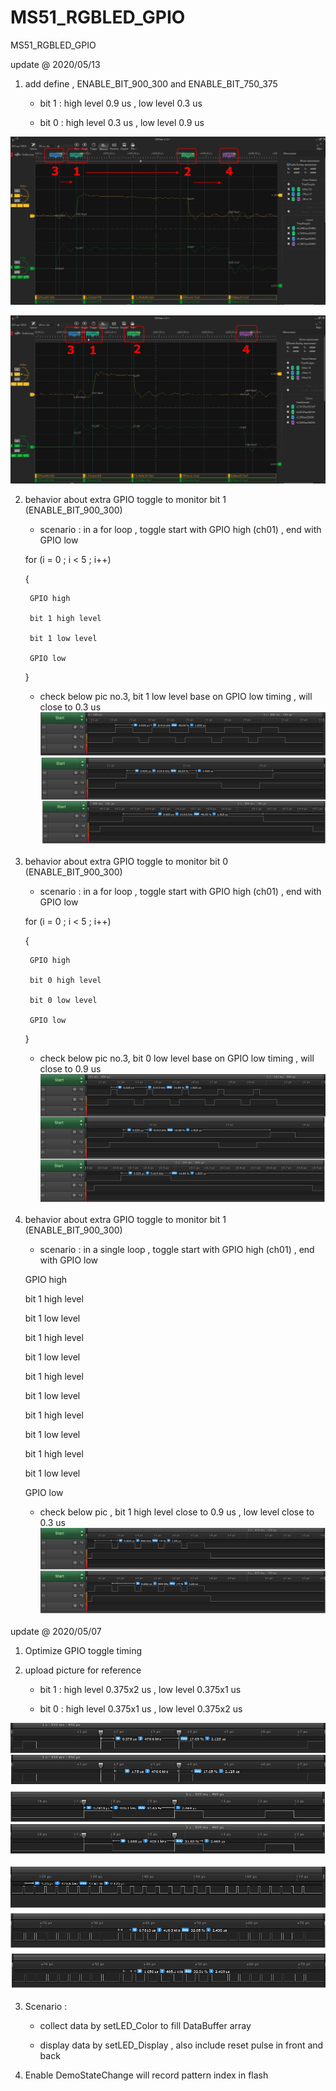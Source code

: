 # MS51_RGBLED_GPIO
 MS51_RGBLED_GPIO

update @ 2020/05/13

1. add define , ENABLE_BIT_900_300 and ENABLE_BIT_750_375

	- bit 1 : high level 0.9 us , low level 0.3 us

	- bit 0 : high level 0.3 us , low level 0.9 us

![image](https://github.com/released/MS51_RGBLED_GPIO/blob/master/bit1_900ns_300ns.jpg)

![image](https://github.com/released/MS51_RGBLED_GPIO/blob/master/bit0_300ns_900ns.jpg)

2. behavior about extra GPIO toggle to monitor bit 1 (ENABLE_BIT_900_300) 

	- scenario : in a for loop , toggle start with GPIO high (ch01) , end with GPIO low
	
	for (i = 0 ; i < 5 ; i++)
	
	{
	
		GPIO high
		
		bit 1 high level
		
		bit 1 low level
		
		GPIO low
		
	}
	
	* check below pic no.3, bit 1 low level base on GPIO low timing , will close to 0.3 us
![image](https://github.com/released/MS51_RGBLED_GPIO/blob/master/bit1_900ns_test_with_GPIO_forloop.jpg)

3. behavior about extra GPIO toggle to monitor bit 0 (ENABLE_BIT_900_300) 

	- scenario : in a for loop , toggle start with GPIO high (ch01) , end with GPIO low
	
	for (i = 0 ; i < 5 ; i++)
	
	{
	
		GPIO high
		
		bit 0 high level
		
		bit 0 low level
		
		GPIO low
		
	}
	
	* check below pic no.3, bit 0 low level base on GPIO low timing , will close to 0.9 us	
![image](https://github.com/released/MS51_RGBLED_GPIO/blob/master/bit0_900ns_test_with_GPIO_forloop.jpg)

4. behavior about extra GPIO toggle to monitor bit 1 (ENABLE_BIT_900_300) 

	- scenario : in a single loop , toggle start with GPIO high (ch01) , end with GPIO low
	
	GPIO high
	
	bit 1 high level
	
	bit 1 low level
	
	bit 1 high level
	
	bit 1 low level
	
	bit 1 high level
	
	bit 1 low level
	
	bit 1 high level
	
	bit 1 low level
	
	bit 1 high level
	
	bit 1 low level	
	
	GPIO low
	
	* check below pic , bit 1 high level close to 0.9 us , low level close to 0.3 us  
![image](https://github.com/released/MS51_RGBLED_GPIO/blob/master/bit1_900ns_test_with_GPIO_continuous.jpg)


update @ 2020/05/07

1. Optimize GPIO toggle timing 

2. upload picture for reference

	- bit 1 : high level 0.375x2 us , low level 0.375x1 us

	- bit 0 : high level 0.375x1 us , low level 0.375x2 us

![image](https://github.com/released/MS51_RGBLED_GPIO/blob/master/RGB_1LED_0x00_0x01.jpg)

![image](https://github.com/released/MS51_RGBLED_GPIO/blob/master/RGB_1LED_0xFF_0x00_0x00.jpg)

3. Scenario : 

	- collect data by setLED_Color to fill DataBuffer array

	- display data by setLED_Display , also include reset pulse in front and back

4. Enable DemoStateChange will record pattern index in flash